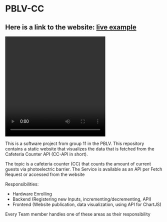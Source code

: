 # PBLV-CC

## Here is a link to the website: [live example](https://marckuhn39.github.io/PBLV-CC/index.html)

<video width="320" height="320" controls>
  <source src="cc-meme.mp4" type="video/mp4">
  Your browser does not support the video tag.
</video>

This is a software project from group 11 in the PBLV. This repository contains a static website that visualizes the data that is fetched from the Cafeteria Counter API (CC-API in short).

The topic is a cafeteria counter (CC) that counts the amount of current guests via photoelectric barrier. The Service is available as an API per Fetch Request or accessed from the website

Responsibilities:
 - Hardware Enrolling
 - Backend (Registering new Inputs, incrementing/decrementing, API)
 - Frontend (Website publication, data visualization, using API for ChartJS)

Every Team member handles one of these areas as their responsibility

